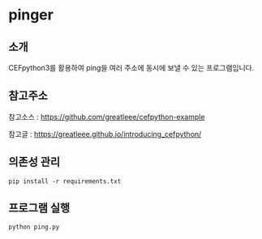 # pinger

## 소개

CEFpython3를 활용하여 ping을 여러 주소에 동시에 보낼 수 있는 프로그램입니다.

## 참고주소

참고소스 : https://github.com/greatleee/cefpython-example

참고글 : https://greatleee.github.io/introducing_cefpython/

## 의존성 관리

```shell
pip install -r requirements.txt
```

## 프로그램 실행

```shell
python ping.py
```
